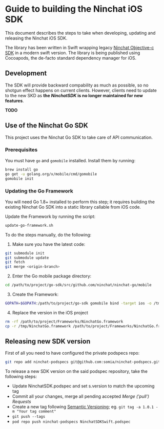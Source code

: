 # Guide to building the Ninchat iOS SDK

This document describes the steps to take when developing, updating and releasing the Ninchat iOS SDK. 

The library has been written in Swift wrapping legacy [Ninchat Objective-c SDK](https://github.com/somia/ninchat-sdk-ios) in a modern swift version. The library is being published using Cocoapods, the de-facto standard dependency manager for iOS.

## Development

The SDK will provide backward compability as much as possible, so no shotgun effect happens on current clients. However, clients need to update to the new SKD as **the *NinchatSDK* is no longer maintained for new features**.

**TODO**

## Use of the Ninchat Go SDK

This project uses the Ninchat Go SDK to take care of API communication.

### Prerequisites

You must have `go` and `gomobile` installed. Install them by running:

```sh
brew install go
go get -u golang.org/x/mobile/cmd/gomobile
gomobile init
```

### Updating the Go Framework

You will need Go 1.8+ installed to perform this step; it requires building the existing Ninchat Go SDK into a static library callable from iOS code.

Update the Framework by running the script:

```sh
update-go-framework.sh
```

To do the steps manually, do the following:

1. Make sure you have the latest code:
```sh
git submodule init
git submodule update
git fetch
git merge <origin-branch>
```
2. Enter the Go mobile package directory:
```sh
cd /path/to/project/go-sdk/src/github.com/ninchat/ninchat-go/mobile
```
3. Create the Framework:
```sh
GOPATH=$GOPATH:/path/to/project/go-sdk gomobile bind -target ios -o /tmp/NinchatGo.framework
```
4. Replace the version in the iOS project
```sh
rm -rf /path/to/project/Frameworks/NinchatGo.framework
cp -r /tmp/NinchatGo.framework /path/to/project/Frameworks/NinchatGo.framework
```

## Releasing new SDK version

First of all you need to have configured the private podspecs repo:

```sh
git repo add ninchat-podspecs git@github.com:somia/ninchat-podspecs.git
```

To release a new SDK version on the said podspec repository, take the following steps:

* Update NinchatSDK.podspec and set s.version to match the upcoming tag
* Commit all your changes, merge all pending accepted *Merge ('pull') Requests*
* Create a new tag following [Semantic Versioning](http://semver.org/); eg. `git tag -a 1.0.1 -m "Your tag comment"`
* `git push --tags`
* `pod repo push ninchat-podspecs NinchatSDKSwift.podspec`



